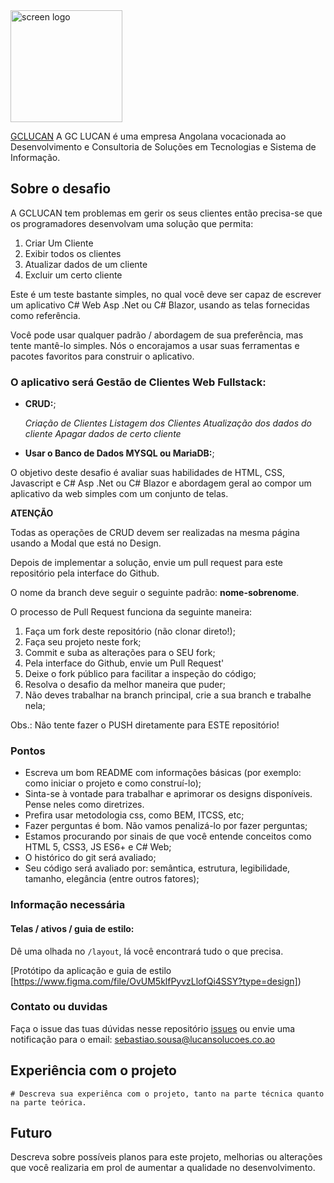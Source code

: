 <img width="179" alt="screen logo" src="https://www.lucansolucoes.co.ao/images/llogo.webp">

[GCLUCAN]([https://www.lucansolucoes.co.ao/]) A GC LUCAN é uma empresa Angolana vocacionada ao Desenvolvimento e Consultoria de Soluções em Tecnologias e Sistema de Informação.

## Sobre o desafio

A GCLUCAN tem problemas em gerir os seus clientes então precisa-se que os programadores desenvolvam uma solução que permita:

1. Criar Um Cliente
2. Exibir todos os clientes
3. Atualizar dados de um cliente
4. Excluir um certo cliente


Este é um teste bastante simples, no qual você deve ser capaz de escrever um aplicativo C# Web Asp .Net ou C# Blazor, usando as telas fornecidas como referência.

Você pode usar qualquer padrão / abordagem de sua preferência, mas tente mantê-lo simples. Nós o encorajamos a usar suas ferramentas e pacotes favoritos para construir o aplicativo.

### O aplicativo será **Gestão de Clientes** Web Fullstack:

* **CRUD:**;

  _Criação de Clientes_
  _Listagem dos Clientes_
  _Atualização dos dados do cliente_
  _Apagar dados de certo cliente_

* **Usar o Banco de Dados MYSQL ou MariaDB:**;


O objetivo deste desafio é avaliar suas habilidades de HTML, CSS, Javascript e C# Asp .Net ou C# Blazor e abordagem geral ao compor um aplicativo da web simples com um conjunto de telas.


**ATENÇÃO**

Todas as operações de CRUD devem ser realizadas na mesma página usando a Modal que está no Design.

Depois de implementar a solução, envie um pull request para este repositório pela interface do Github.


O nome da branch deve seguir o seguinte padrão: **nome-sobrenome**.

O processo de Pull Request funciona da seguinte maneira:
1. Faça um fork deste repositório (não clonar direto!);
2. Faça seu projeto neste fork;
3. Commit e suba as alterações para o SEU fork;
4. Pela interface do Github, envie um Pull Request'
5. Deixe o fork público para facilitar a inspeção do código;
6. Resolva o desafio da melhor maneira que puder;
7. Não deves trabalhar na branch principal, crie a sua branch e trabalhe nela;


Obs.: Não tente fazer o PUSH diretamente para ESTE repositório!


### Pontos

* Escreva um bom README com informações básicas (por exemplo: como iniciar o projeto e como construí-lo);
* Sinta-se à vontade para trabalhar e aprimorar os designs disponíveis. Pense neles como diretrizes.
* Prefira usar metodologia css, como BEM, ITCSS, etc;
* Fazer perguntas é bom. Não vamos penalizá-lo por fazer perguntas;
* Estamos procurando por sinais de que você entende conceitos como HTML 5, CSS3, JS ES6+ e C# Web;
* O histórico do git será avaliado;
* Seu código será avaliado por: semântica, estrutura, legibilidade, tamanho, elegância (entre outros fatores);

### Informação necessária

#### Telas / ativos / guia de estilo:

Dê uma olhada no `/layout`, lá você encontrará tudo o que precisa.

[Protótipo da aplicação e guia de estilo [https://www.figma.com/file/OvUM5klfPyvzLlofQi4SSY?type=design])  

### Contato ou duvidas

Faça o issue das tuas dúvidas nesse repositório [issues]() ou envie uma notificação para o email: sebastiao.sousa@lucansolucoes.co.ao    


## Experiência com o projeto 
    # Descreva sua experiênca com o projeto, tanto na parte técnica quanto na parte teórica.

## Futuro

Descreva sobre possíveis planos para este projeto, melhorias ou alterações que você realizaria em prol de aumentar a qualidade no desenvolvimento.
